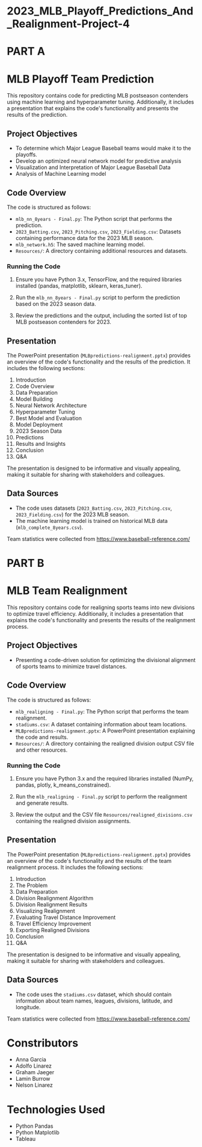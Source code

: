 # 2023_MLB_Playoff_Predictions_And_Realignment-Project-4
# PART A
# MLB Playoff Team Prediction

This repository contains code for predicting MLB postseason contenders using machine learning and hyperparameter tuning. Additionally, it includes a presentation that explains the code's functionality and presents the results of the prediction.

## Project Objectives

- To determine which Major League Baseball teams would make it to the playoffs. 
- Develop an optimized neural network model for predictive analysis 
- Visualization and Interpretation of Major League Baseball Data
- Analysis of Machine Learning model 

## Code Overview

The code is structured as follows:

- `mlb_nn_8years - Final.py`: The Python script that performs the prediction.
- `2023_Batting.csv`, `2023_Pitching.csv`, `2023_Fielding.csv`: Datasets containing performance data for the 2023 MLB season.
- `mlb_network.h5`: The saved machine learning model.
- `Resources/`: A directory containing additional resources and datasets.

### Running the Code

1. Ensure you have Python 3.x, TensorFlow, and the required libraries installed (pandas, matplotlib, sklearn, keras_tuner).

2. Run the `mlb_nn_8years - Final.py` script to perform the prediction based on the 2023 season data.

3. Review the predictions and the output, including the sorted list of top MLB postseason contenders for 2023.

## Presentation

The PowerPoint presentation (`MLBpredictions-realignment.pptx`) provides an overview of the code's functionality and the results of the prediction. It includes the following sections:

1. Introduction
2. Code Overview
3. Data Preparation
4. Model Building
5. Neural Network Architecture
6. Hyperparameter Tuning
7. Best Model and Evaluation
8. Model Deployment
9. 2023 Season Data
10. Predictions
11. Results and Insights
12. Conclusion
13. Q&A

The presentation is designed to be informative and visually appealing, making it suitable for sharing with stakeholders and colleagues.

## Data Sources

- The code uses datasets (`2023_Batting.csv`, `2023_Pitching.csv`, `2023_Fielding.csv`) for the 2023 MLB season.
- The machine learning model is trained on historical MLB data (`mlb_complete_8years.csv`).

Team statistics were collected from https://www.baseball-reference.com/

# PART B
# MLB Team Realignment

This repository contains code for realigning sports teams into new divisions to optimize travel efficiency. Additionally, it includes a presentation that explains the code's functionality and presents the results of the realignment process.

## Project Objectives

- Presenting a code-driven solution for optimizing the divisional alignment of sports teams to minimize travel distances.

## Code Overview

The code is structured as follows:

- `mlb_realigning - Final.py`: The Python script that performs the team realignment.
- `stadiums.csv`: A dataset containing information about team locations.
- `MLBpredictions-realignment.pptx`: A PowerPoint presentation explaining the code and results.
- `Resources/`: A directory containing the realigned division output CSV file and other resources.

### Running the Code

1. Ensure you have Python 3.x and the required libraries installed (NumPy, pandas, plotly, k_means_constrained).

2. Run the `mlb_realigning - Final.py` script to perform the realignment and generate results.

3. Review the output and the CSV file `Resources/realigned_divisions.csv` containing the realigned division assignments.

## Presentation

The PowerPoint presentation (`MLBpredictions-realignment.pptx`) provides an overview of the code's functionality and the results of the team realignment process. It includes the following sections:

1. Introduction
2. The Problem
3. Data Preparation
4. Division Realignment Algorithm
5. Division Realignment Results
6. Visualizing Realignment
7. Evaluating Travel Distance Improvement
8. Travel Efficiency Improvement
9. Exporting Realigned Divisions
10. Conclusion
11. Q&A

The presentation is designed to be informative and visually appealing, making it suitable for sharing with stakeholders and colleagues.

## Data Sources

- The code uses the `stadiums.csv` dataset, which should contain information about team names, leagues, divisions, latitude, and longitude.

Team statistics were collected from https://www.baseball-reference.com/

# Constributors
- Anna Garcia
- Adolfo Linarez
- Graham Jaeger
- Lamin Burrow
- Nelson Linarez

# Technologies Used
- Python Pandas
- Python Matplotlib
- Tableau
